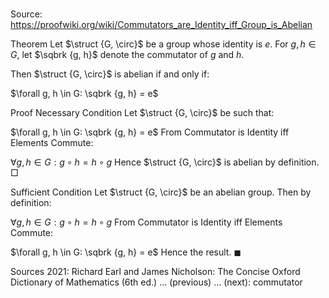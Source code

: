 # 

Source: https://proofwiki.org/wiki/Commutators_are_Identity_iff_Group_is_Abelian



Theorem
Let $\struct {G, \circ}$ be a group whose identity is $e$.
For $g, h \in G$, let $\sqbrk {g, h}$ denote the commutator of $g$ and $h$.

Then $\struct {G, \circ}$ is abelian if and only if:

$\forall g, h \in G: \sqbrk {g, h} = e$


Proof
Necessary Condition
Let $\struct {G, \circ}$ be such that:

$\forall g, h \in G: \sqbrk {g, h} = e$
From Commutator is Identity iff Elements Commute:

$\forall g, h \in G: g \circ h = h \circ g$
Hence $\struct {G, \circ}$ is abelian by definition.
$\Box$


Sufficient Condition
Let $\struct {G, \circ}$ be an abelian group.
Then by definition:

$\forall g, h \in G: g \circ h = h \circ g$
From Commutator is Identity iff Elements Commute:

$\forall g, h \in G: \sqbrk {g, h} = e$
Hence the result.
$\blacksquare$


Sources
2021: Richard Earl and James Nicholson: The Concise Oxford Dictionary of Mathematics (6th ed.) ... (previous) ... (next): commutator




